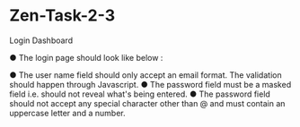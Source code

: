 # Zen-Task-2-3
Login Dashboard

● The login page should look like below :


● The user name field should only accept an email format. The validation should happen through Javascript.
● The password field must be a masked field i.e. should not reveal what's being entered.
● The password field should not accept any special character other than @ and must contain an uppercase letter and a number.
